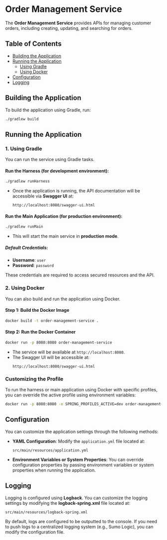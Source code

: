 
# Order Management Service

The **Order Management Service** provides APIs for managing customer orders, including creating, updating, and searching for orders.

## Table of Contents
- [Building the Application](#building-the-application)
- [Running the Application](#running-the-application)
    - [Using Gradle](#1-using-gradle)
    - [Using Docker](#2-using-docker)
- [Configuration](#configuration)
- [Logging](#logging)

## Building the Application

To build the application using Gradle, run:
```bash
./gradlew build
```

## Running the Application

### 1. Using Gradle

You can run the service using Gradle tasks.

#### Run the Harness (for development environment):
```bash
./gradlew runHarness
```

- Once the application is running, the API documentation will be accessible via **Swagger UI** at:
  ```
  http://localhost:8080/swagger-ui.html
  ```

#### Run the Main Application (for production environment):
```bash
./gradlew runMain
```

- This will start the main service in **production mode**.

##### Default Credentials:
- **Username**: `user`
- **Password**: `password`

These credentials are required to access secured resources and the API.

### 2. Using Docker

You can also build and run the application using Docker.

#### Step 1: Build the Docker Image
```bash
docker build -t order-management-service .
```

#### Step 2: Run the Docker Container
```bash
docker run -p 8080:8080 order-management-service
```

- The service will be available at `http://localhost:8080`.
- The Swagger UI will be accessible at:
  ```
  http://localhost:8080/swagger-ui.html
  ```

### Customizing the Profile
To run the harness or main application using Docker with specific profiles, you can override the active profile using environment variables:
```bash
docker run -p 8080:8080 -e SPRING_PROFILES_ACTIVE=dev order-management-service
```

## Configuration

You can customize the application settings through the following methods:

- **YAML Configuration**: Modify the `application.yml` file located at:
  ```
  src/main/resources/application.yml
  ```

- **Environment Variables or System Properties**: You can override configuration properties by passing environment variables or system properties when running the application.

## Logging

Logging is configured using **Logback**. You can customize the logging settings by modifying the **logback-spring.xml** file located at:
```
src/main/resources/logback-spring.xml
```

By default, logs are configured to be outputted to the console. If you need to push logs to a centralized logging system (e.g., Sumo Logic), you can modify the configuration file.
